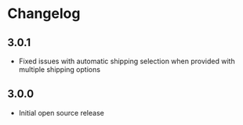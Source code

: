 # Changelog

## 3.0.1

- Fixed issues with automatic shipping selection when provided with multiple shipping options

## 3.0.0

- Initial open source release